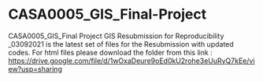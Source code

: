 # CASA0005_GIS_Final-Project
CASA0005_GIS_Final Project
GIS Resubmission for Reproducibility _03092021 is the latest set of files for the Resubmission with updated codes.
For html files please download the folder from this link : https://drive.google.com/file/d/1wOxaDeure9oEd0kU2rohe3eUuRyQ7kEe/view?usp=sharing
